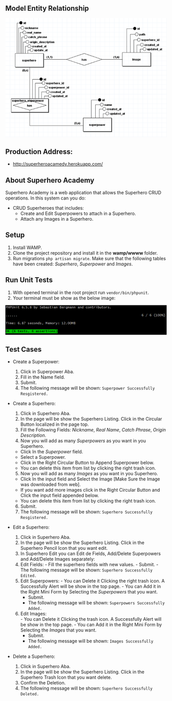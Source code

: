 ## Model Entity Relationship
<p align="center"><img src="mer.png"></p>

## Production Address:
- http://superheroacamedy.herokuapp.com/

## About Superhero Academy
 Superhero Academy is a web application that allows the Superhero CRUD operations. In this system can you do:
 - CRUD Superheroes that includes: 
    - Create and Edit Superpowers to attach in a Superhero.
    - Attach any Images in a Superhero.

## Setup
 1. Install WAMP.
 2. Clone the project repository and install it in the **wamp/wwww** folder.  
 3. Run migrations `php artisan migrate`. Make sure that the following tables have been created: _Superhero_, _Superpower_ and _Images_.

## Run Unit Tests
1. With opened terminal in the root project run `vendor/bin/phpunit`.
2. Your terminal must be show as the below image:
<p align="center"><img src="tests_runned.png"></p>   

## Test Cases
- Create a Superpower: 
  1. Click in Superpower Aba.
  2. Fill in the Name field.
  3. Submit.
  4. The following message will be shown: `Superpower Successfully Resgistered.`

- Create a Superhero:
  1. Click in Superhero Aba.
  2. In the page will be show the Superhero Listing. Click in the Circular Button localized in the page top.
  3. Fill the Following Fields: _Nickname_, _Real Name_, _Catch Phrase_, _Origin Description_. 
  4. Now you will add as many _Superpowers_ as you want in you Superhero. 
    - Click In the _Superpower_ field.
    - Select a Superpower.
    - Click in the Right Circular Button to Append Superpower below.
    - You can delete this item from list by clicking the right trash icon.
  5. Now you will add as many _Images_ as you want in you Superhero.
    - Click In the input field and Select the Image [Make Sure the Image was downloaded from web].
    - If you want add more images click in the Right Circular Button and Click the input field appended below.
    - You can delete this item from list by clicking the right trash icon.
  6. Submit.
  7. The following message will be shown: `Superhero Successfully Resgistered.`        

- Edit a Superhero:
  1. Click in Superhero Aba.
  2. In the page will be show the Superhero Listing. Click in the Superhero Pencil Icon that you want edit.
  3. In Superhero Edit you can Edit de Fields, Add/Delete Superpowers and Add/Delete Images separately:
    1. Edit Fields:
      - Fill the superhero fields with new values.
      - Submit.
      - The following message will be shown: `Superhero Successfully Edited.`
    2. Edit Superpowers:
      - You can Delete it Clicking the right trash icon. A Successfully Alert will be show in the top page.
      - You can Add it in the Right Mini Form by Selecting the _Superpowers_ that you want.
        - Submit.
        - The following message will be shown: `Superpowers Successfully Added.`
    3. Edit Images:   
      - You can Delete it Clicking the trash icon. A Successfully Alert will be show in the top page.
      - You can Add it in the Right Mini Form by Selecting the _Images_ that you want.
        - Submit.
        - The following message will be shown: `Images Successfully Added.`

- Delete a Superhero:
    1. Click in Superhero Aba.
    2. In the page will be show the Superhero Listing. Click in the Superhero Trash Icon that you want delete.
    3. Confirm the Deletion.
    4. The following message will be shown: `Superhero Successfully Deleted.`